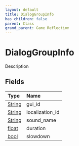 ```yaml
---
layout: default
title: DialogGroupInfo
has_children: false
parent: Class
grand_parent: Game Reflection
---
```

# DialogGroupInfo
Description 

## Fields

| Type | Name |
|:----------|:--------------|
| [String](/riftbreaker-wiki/docs/game-reflection/components/string/) | gui_id |
| [String](/riftbreaker-wiki/docs/game-reflection/components/string/) | localization_id |
| [String](/riftbreaker-wiki/docs/game-reflection/components/string/) | sound_name |
| [float](/riftbreaker-wiki/docs/game-reflection/components/float/) | duration |
| [bool](/riftbreaker-wiki/docs/game-reflection/components/bool/) | slowdown |

